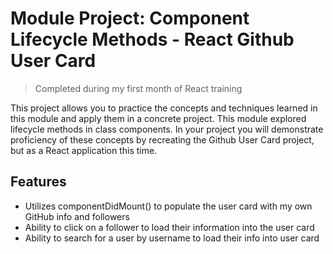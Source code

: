 # Module Project: Component Lifecycle Methods - React Github User Card

> Completed during my first month of React training

This project allows you to practice the concepts and techniques learned in this module and apply them in a concrete project. This module explored lifecycle methods in class components. In your project you will demonstrate proficiency of these concepts by recreating the Github User Card project, but as a React application this time.

## Features

- Utilizes componentDidMount() to populate the user card with my own GitHub info and followers
- Ability to click on a follower to load their information into the user card
- Ability to search for a user by username to load their info into user card
